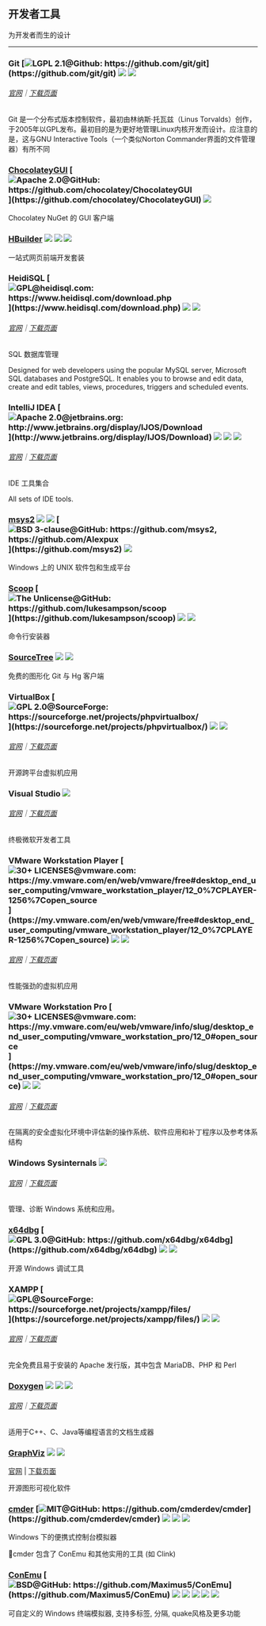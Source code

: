 ## 开发者工具

为开发者而生的设计

---

### Git [![](D:/mxy/Documents/GitHub/Amazing-Windows-Apps/assets/open-source-icon.png "LGPL 2.1@Github: https://github.com/git/git")](https://github.com/git/git) ![](D:/mxy/Documents/GitHub/Amazing-Windows-Apps/assets/multi_platform.png) ![](D:/mxy/Documents/GitHub/Amazing-Windows-Apps/assets/command-line.png)

###### [官网](https://git-scm.com/)｜[下载页面](https://git-scm.com/downloads)

Git 是一个分布式版本控制软件，最初由林纳斯·托瓦兹（Linus Torvalds）创作，于2005年以GPL发布。最初目的是为更好地管理Linux内核开发而设计。应注意的是，这与GNU Interactive Tools（一个类似Norton Commander界面的文件管理器）有所不同

### [ChocolateyGUI](https://chocolatey.github.io/ChocolateyGUI) [![](../assets/open-source-icon.png "Apache 2.0@GitHub: https://github.com/chocolatey/ChocolateyGUI")](https://github.com/chocolatey/ChocolateyGUI) ![](../assets/united-states.png)

Chocolatey NuGet 的 GUI 客户端

### [HBuilder](http://dcloud.io/) ![](../assets/china.png) ![](../assets/usb.png) ![](../assets/multi_platform.png)

一站式网页前端开发套装

### HeidiSQL [![](../assets/open-source-icon.png "GPL@heidisql.com: https://www.heidisql.com/download.php")](https://www.heidisql.com/download.php) ![](../assets/united-states.png) ![](../assets/usb.png)

###### [官网](https://www.heidisql.com/)｜[下载页面](https://www.heidisql.com/download.php)

SQL 数据库管理

Designed for web developers using the popular MySQL server, Microsoft SQL databases and PostgreSQL. It enables you to browse and edit data, create and edit tables, views, procedures, triggers and scheduled events.

### IntelliJ IDEA [![](../assets/open-source-icon.png "Apache 2.0@jetbrains.org: http://www.jetbrains.org/display/IJOS/Download")](http://www.jetbrains.org/display/IJOS/Download) ![](../assets/earth-globe.png) ![](../assets/usb.png) ![](../assets/multi_platform.png)

###### [官网](https://www.jetbrains.com/idea/)｜[下载页面](https://www.jetbrains.com/idea/download)

IDE 工具集合

All sets of IDE tools.

### [msys2](http://www.msys2.org/) ![](../assets/united-states.png) ![](../assets/usb.png) [![](../assets/open-source-icon.png "BSD 3-clause@GitHub: https://github.com/msys2, https://github.com/Alexpux")](https://github.com/msys2) ![](../assets/command-line.png)

Windows 上的 UNIX 软件包和生成平台

### [Scoop](http://scoop.sh/) [![](../assets/open-source-icon.png "The Unlicense@GitHub: https://github.com/lukesampson/scoop")](https://github.com/lukesampson/scoop) ![](../assets/united-states.png) ![](../assets/command-line.png)

命令行安装器

### [SourceTree](https://www.sourcetreeapp.com/) ![](../assets/united-states.png) ![](../assets/multi_platform.png)

免费的图形化 Git 与 Hg 客户端

### VirtualBox [![](../assets/open-source-icon.png "GPL 2.0@SourceForge: https://sourceforge.net/projects/phpvirtualbox/")](https://sourceforge.net/projects/phpvirtualbox/) ![](../assets/united-states.png) ![](../assets/multi_platform.png)

###### [官网](https://www.virtualbox.org/)｜[下载页面](https://www.virtualbox.org/wiki/Downloads)

开源跨平台虚拟机应用

### Visual Studio ![](../assets/earth-globe.png)

###### [官网](https://www.visualstudio.com/)｜[下载页面](https://www.visualstudio.com/downloads/)

终极微软开发者工具

### VMware Workstation Player [![](../assets/open-source-icon.png "30+ LICENSES@vmware.com: https://my.vmware.com/en/web/vmware/free#desktop_end_user_computing/vmware_workstation_player/12_0%7CPLAYER-1256%7Copen_source")](https://my.vmware.com/en/web/vmware/free#desktop_end_user_computing/vmware_workstation_player/12_0%7CPLAYER-1256%7Copen_source) ![](../assets/earth-globe.png) ![](../assets/multi_platform.png)

###### [官网](https://www.vmware.com/)｜[下载页面](https://www.vmware.com/products/player/playerpro-evaluation.html)

性能强劲的虚拟机应用

### VMware Workstation Pro [![](../assets/open-source-icon.png "30+ LICENSES@vmware.com: https://my.vmware.com/eu/web/vmware/info/slug/desktop_end_user_computing/vmware_workstation_pro/12_0#open_source")](https://my.vmware.com/eu/web/vmware/info/slug/desktop_end_user_computing/vmware_workstation_pro/12_0#open_source) ![](../assets/earth-globe.png) ![](../assets/multi_platform.png)
###### [官网](https://www.vmware.com/)｜[下载页面](https://www.vmware.com/go/downloadworkstation)

在隔离的安全虚拟化环境中评估新的操作系统、软件应用和补丁程序以及参考体系结构

### Windows Sysinternals ![](../assets/united-states.png)

###### [官网](https://technet.microsoft.com/en-us/sysinternals/)｜[下载页面](https://technet.microsoft.com/en-us/bb545027)

管理、诊断 Windows 系统和应用。

### [x64dbg](http://x64dbg.com) [![](../assets/open-source-icon.png "GPL 3.0@GitHub: https://github.com/x64dbg/x64dbg")](https://github.com/x64dbg/x64dbg) ![](../assets/earth-globe.png) ![](../assets/usb.png)

开源 Windows 调试工具

### XAMPP [![](../assets/open-source-icon.png "GPL@SourceForge: https://sourceforge.net/projects/xampp/files/")](https://sourceforge.net/projects/xampp/files/) ![](../assets/earth-globe.png) ![](../assets/multi_platform.png)

###### [官网](https://www.apachefriends.org/zh_cn/index.html)｜[下载页面](https://www.apachefriends.org/zh_cn/download.html)

完全免费且易于安装的 Apache 发行版，其中包含 MariaDB、PHP 和 Perl

### [Doxygen](<http://www.doxygen.nl/>) ![](../assets/open-source-icon.png) ![](../assets/earth-globe.png) ![](D:/mxy/Documents/GitHub/Amazing-Windows-Apps/assets/multi_platform.png)

###### [官网](<http://www.doxygen.nl/>)｜[下载页面](<http://www.doxygen.nl/download.html>)

适用于C++、C、Java等编程语言的文档生成器

### [GraphViz](<http://www.graphviz.org/>) ![](../assets/open-source-icon.png) ![](../assets/multi_platform.png)

[官网](<https://graphviz.gitlab.io/>) | [下载页面](<https://graphviz.gitlab.io/download/>)

开源图形可视化软件

### [cmder](http://cmder.net/) [![](D:/mxy/Documents/GitHub/Amazing-Windows-Apps/assets/open-source-icon.png "MIT@GitHub: https://github.com/cmderdev/cmder")](https://github.com/cmderdev/cmder) ![](D:/mxy/Documents/GitHub/Amazing-Windows-Apps/assets/united-states.png) ![](D:/mxy/Documents/GitHub/Amazing-Windows-Apps/assets/usb.png) ![](D:/mxy/Documents/GitHub/Amazing-Windows-Apps/assets/command-line.png)

Windows 下的便携式控制台模拟器

📌cmder 包含了 ConEmu 和其他实用的工具 (如 Clink)

### [ConEmu](https://conemu.github.io/) [![](D:/mxy/Documents/GitHub/Amazing-Windows-Apps/assets/open-source-icon.png "BSD@GitHub: https://github.com/Maximus5/ConEmu")](https://github.com/Maximus5/ConEmu) ![](D:/mxy/Documents/GitHub/Amazing-Windows-Apps/assets/united-states.png) ![](D:/mxy/Documents/GitHub/Amazing-Windows-Apps/assets/china.png) ![](D:/mxy/Documents/GitHub/Amazing-Windows-Apps/assets/russia.png) ![](D:/mxy/Documents/GitHub/Amazing-Windows-Apps/assets/usb.png) ![](D:/mxy/Documents/GitHub/Amazing-Windows-Apps/assets/command-line.png)

可自定义的 Windows 终端模拟器, 支持多标签, 分隔, quake风格及更多功能